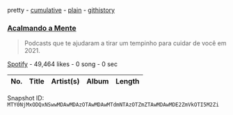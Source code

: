 pretty - [cumulative](/playlists/cumulative/37i9dQZF1DXb8X0x7JMkJi.md) - [plain](/playlists/plain/37i9dQZF1DXb8X0x7JMkJi) - [githistory](https://github.githistory.xyz/mackorone/spotify-playlist-archive/blob/main/playlists/plain/37i9dQZF1DXb8X0x7JMkJi)

### [Acalmando a Mente](https://open.spotify.com/playlist/37i9dQZF1DXb8X0x7JMkJi)

> Podcasts que te ajudaram a tirar um tempinho para cuidar de você em 2021.

[Spotify](https://open.spotify.com/user/spotify) - 49,464 likes - 0 song - 0 sec

| No. | Title | Artist(s) | Album | Length |
|---|---|---|---|---|

Snapshot ID: `MTY0NjMxODQxNSwwMDAwMDAzOTAwMDAwMTdmNTAzOTZmZTAwMDAwMDE2ZmVkOTI5M2Zi`